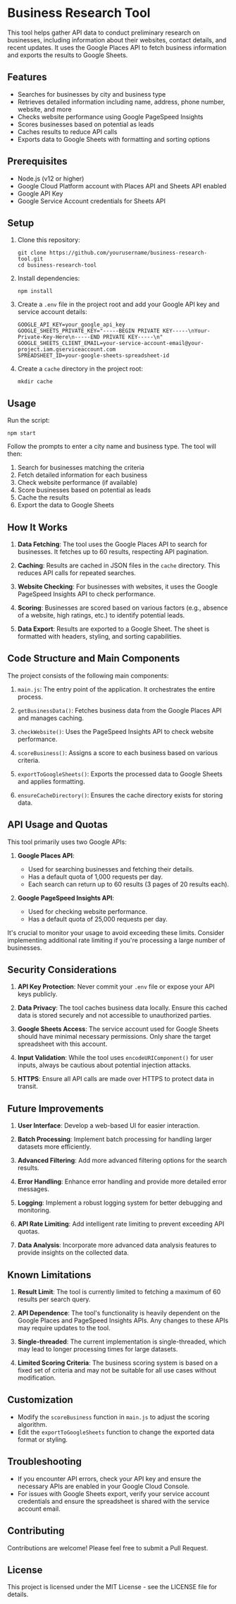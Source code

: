 # Business Research Tool

This tool helps gather API data to conduct preliminary research on businesses,
including information about their websites, contact details, and recent updates.
It uses the Google Places API to fetch business information and exports the
results to Google Sheets.

## Features

-   Searches for businesses by city and business type
-   Retrieves detailed information including name, address, phone number,
    website, and more
-   Checks website performance using Google PageSpeed Insights
-   Scores businesses based on potential as leads
-   Caches results to reduce API calls
-   Exports data to Google Sheets with formatting and sorting options

## Prerequisites

-   Node.js (v12 or higher)
-   Google Cloud Platform account with Places API and Sheets API enabled
-   Google API Key
-   Google Service Account credentials for Sheets API

## Setup

1. Clone this repository:

    ```
    git clone https://github.com/yourusername/business-research-tool.git
    cd business-research-tool
    ```

2. Install dependencies:

    ```
    npm install
    ```

3. Create a `.env` file in the project root and add your Google API key and
   service account details:

    ```
    GOOGLE_API_KEY=your_google_api_key
    GOOGLE_SHEETS_PRIVATE_KEY="-----BEGIN PRIVATE KEY-----\nYour-Private-Key-Here\n-----END PRIVATE KEY-----\n"
    GOOGLE_SHEETS_CLIENT_EMAIL=your-service-account-email@your-project.iam.gserviceaccount.com
    SPREADSHEET_ID=your-google-sheets-spreadsheet-id
    ```

4. Create a `cache` directory in the project root:
    ```
    mkdir cache
    ```

## Usage

Run the script:

```
npm start
```

Follow the prompts to enter a city name and business type. The tool will then:

1. Search for businesses matching the criteria
2. Fetch detailed information for each business
3. Check website performance (if available)
4. Score businesses based on potential as leads
5. Cache the results
6. Export the data to Google Sheets

## How It Works

1. **Data Fetching**: The tool uses the Google Places API to search for
   businesses. It fetches up to 60 results, respecting API pagination.

2. **Caching**: Results are cached in JSON files in the `cache` directory. This
   reduces API calls for repeated searches.

3. **Website Checking**: For businesses with websites, it uses the Google
   PageSpeed Insights API to check performance.

4. **Scoring**: Businesses are scored based on various factors (e.g., absence of
   a website, high ratings, etc.) to identify potential leads.

5. **Data Export**: Results are exported to a Google Sheet. The sheet is
   formatted with headers, styling, and sorting capabilities.

## Code Structure and Main Components

The project consists of the following main components:

1. `main.js`: The entry point of the application. It orchestrates the entire
   process.

2. `getBusinessData()`: Fetches business data from the Google Places API and
   manages caching.

3. `checkWebsite()`: Uses the PageSpeed Insights API to check website
   performance.

4. `scoreBusiness()`: Assigns a score to each business based on various
   criteria.

5. `exportToGoogleSheets()`: Exports the processed data to Google Sheets and
   applies formatting.

6. `ensureCacheDirectory()`: Ensures the cache directory exists for storing
   data.

## API Usage and Quotas

This tool primarily uses two Google APIs:

1. **Google Places API**:

    - Used for searching businesses and fetching their details.
    - Has a default quota of 1,000 requests per day.
    - Each search can return up to 60 results (3 pages of 20 results each).

2. **Google PageSpeed Insights API**:
    - Used for checking website performance.
    - Has a default quota of 25,000 requests per day.

It's crucial to monitor your usage to avoid exceeding these limits. Consider
implementing additional rate limiting if you're processing a large number of
businesses.

## Security Considerations

1. **API Key Protection**: Never commit your `.env` file or expose your API keys
   publicly.

2. **Data Privacy**: The tool caches business data locally. Ensure this cached
   data is stored securely and not accessible to unauthorized parties.

3. **Google Sheets Access**: The service account used for Google Sheets should
   have minimal necessary permissions. Only share the target spreadsheet with
   this account.

4. **Input Validation**: While the tool uses `encodeURIComponent()` for user
   inputs, always be cautious about potential injection attacks.

5. **HTTPS**: Ensure all API calls are made over HTTPS to protect data in
   transit.

## Future Improvements

1. **User Interface**: Develop a web-based UI for easier interaction.

2. **Batch Processing**: Implement batch processing for handling larger datasets
   more efficiently.

3. **Advanced Filtering**: Add more advanced filtering options for the search
   results.

4. **Error Handling**: Enhance error handling and provide more detailed error
   messages.

5. **Logging**: Implement a robust logging system for better debugging and
   monitoring.

6. **API Rate Limiting**: Add intelligent rate limiting to prevent exceeding API
   quotas.

7. **Data Analysis**: Incorporate more advanced data analysis features to
   provide insights on the collected data.

## Known Limitations

1. **Result Limit**: The tool is currently limited to fetching a maximum of 60
   results per search query.

2. **API Dependence**: The tool's functionality is heavily dependent on the
   Google Places and PageSpeed Insights APIs. Any changes to these APIs may
   require updates to the tool.

3. **Single-threaded**: The current implementation is single-threaded, which may
   lead to longer processing times for large datasets.

4. **Limited Scoring Criteria**: The business scoring system is based on a fixed
   set of criteria and may not be suitable for all use cases without
   modification.

## Customization

-   Modify the `scoreBusiness` function in `main.js` to adjust the scoring
    algorithm.
-   Edit the `exportToGoogleSheets` function to change the exported data format
    or styling.

## Troubleshooting

-   If you encounter API errors, check your API key and ensure the necessary
    APIs are enabled in your Google Cloud Console.
-   For issues with Google Sheets export, verify your service account
    credentials and ensure the spreadsheet is shared with the service account
    email.

## Contributing

Contributions are welcome! Please feel free to submit a Pull Request.

## License

This project is licensed under the MIT License - see the LICENSE file for
details.
